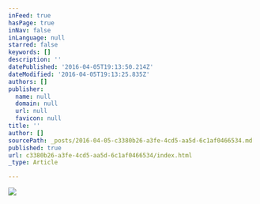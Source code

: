 ```yaml
---
inFeed: true
hasPage: true
inNav: false
inLanguage: null
starred: false
keywords: []
description: ''
datePublished: '2016-04-05T19:13:50.214Z'
dateModified: '2016-04-05T19:13:25.835Z'
authors: []
publisher:
  name: null
  domain: null
  url: null
  favicon: null
title: ''
author: []
sourcePath: _posts/2016-04-05-c3380b26-a3fe-4cd5-aa5d-6c1af0466534.md
published: true
url: c3380b26-a3fe-4cd5-aa5d-6c1af0466534/index.html
_type: Article

---
```

![](https://the-grid-user-content.s3-us-west-2.amazonaws.com/e71bcf3c-301f-409f-9fd0-9d87f1ca360e.jpg)